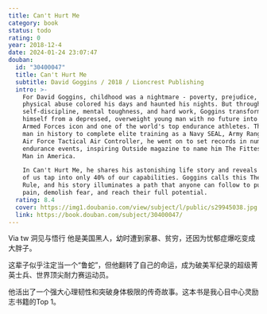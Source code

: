```yaml
---
title: Can't Hurt Me
category: book
status: todo
rating: 0
year: 2018-12-4
date: 2024-01-24 23:07:47
douban:
  id: "30400047"
  title: Can't Hurt Me
  subtitle: David Goggins / 2018 / Lioncrest Publishing
  intro: >-
    For David Goggins, childhood was a nightmare - poverty, prejudice, and
    physical abuse colored his days and haunted his nights. But through
    self-discipline, mental toughness, and hard work, Goggins transformed
    himself from a depressed, overweight young man with no future into a U.S.
    Armed Forces icon and one of the world's top endurance athletes. The only
    man in history to complete elite training as a Navy SEAL, Army Ranger, and
    Air Force Tactical Air Controller, he went on to set records in numerous
    endurance events, inspiring Outside magazine to name him The Fittest (Real)
    Man in America.

    In Can't Hurt Me, he shares his astonishing life story and reveals that most
    of us tap into only 40% of our capabilities. Goggins calls this The 40%
    Rule, and his story illuminates a path that anyone can follow to push past
    pain, demolish fear, and reach their full potential.
  rating: 8.4
  cover: https://img1.doubanio.com/view/subject/l/public/s29945038.jpg
  link: https://book.douban.com/subject/30400047/
---
```


Via tw 洞见与悟行 他是美国黑人，幼时遭到家暴、贫穷，还因为忧郁症爆吃变成大胖子。

这辈子似乎注定当一个“鲁蛇”，但他翻转了自己的命运，成为破美军纪录的超级菁英士兵、世界顶尖耐力赛运动员。

他活出了一个强大心理韧性和突破身体极限的传奇故事。这本书是我心目中心灵励志书籍的Top 1。